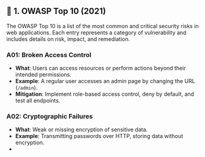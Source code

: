 ## 📌 1. OWASP Top 10 (2021)

The OWASP Top 10 is a list of the most common and critical security risks in web applications. Each entry represents a category of vulnerability and includes details on risk, impact, and remediation.

### A01: Broken Access Control
- **What**: Users can access resources or perform actions beyond their intended permissions.
- **Example**: A regular user accesses an admin page by changing the URL (`/admin`).
- **Mitigation**: Implement role-based access control, deny by default, and test all endpoints.

### A02: Cryptographic Failures
- **What**: Weak or missing encryption of sensitive data.
- **Example**: Transmitting passwords over HTTP, storing data without encryption.
- 
